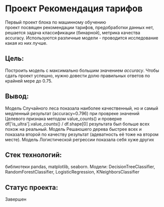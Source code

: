 # Проект Рекомендация тарифов  
Первый проект блока по машинному обучению  
проект посвящен рекомендации тарифов, предобработки данных нет, решается задача классификации (бинарной), метрика качества accuracy. Используются различные модели - проводится исследование какая из них лучше.
 
## Цель:
Построить модель с максимально большим значением *accuracy*. Чтобы сдать проект успешно, нужно довести долю правильных ответов по крайней мере до 0.75.

## Вывод:
Модель Случайного леса показала наиболее качественный, но и самый медленный результат (accuracy=0.796)
при провреке значений Целевого признака методом value_counts() и проверке df['is_ultra'].value_counts() / df.shape[0] результата был больше всех похож на реальный.
Модель Решаюшего дерева быстрее всех и показала второй по качеству результат (адеватность её тоже на втором месте).
Модель Логистической регрессии показала себя хуже других

## Стек технологий:
библиотеки pandas, matplotlib, seaborn. Модели: DecisionTreeClassifier, RandomForestClassifier, LogisticRegression, KNeighborsClassifier

## Статус проекта:
Завершен
